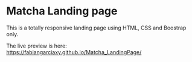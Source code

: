 # Matcha Landing page

This is a totally responsive landing page using HTML, CSS and Boostrap only.

The live preview is here: https://fabiangarciaxy.github.io/Matcha_LandingPage/
